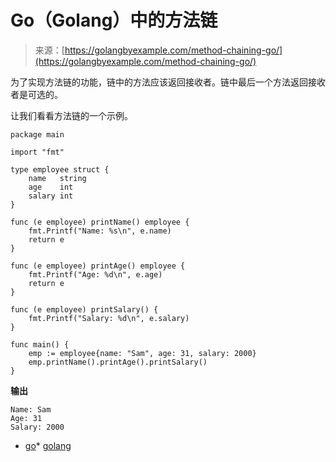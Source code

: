 <!--yml

分类：未分类

日期：2024-10-13 06:20:20

-->

# Go（Golang）中的方法链

> 来源：[https://golangbyexample.com/method-chaining-go/](https://golangbyexample.com/method-chaining-go/)

为了实现方法链的功能，链中的方法应该返回接收者。链中最后一个方法返回接收者是可选的。

让我们看看方法链的一个示例。

```
package main

import "fmt"

type employee struct {
	name   string
	age    int
	salary int
}

func (e employee) printName() employee {
	fmt.Printf("Name: %s\n", e.name)
	return e
}

func (e employee) printAge() employee {
	fmt.Printf("Age: %d\n", e.age)
	return e
}

func (e employee) printSalary() {
	fmt.Printf("Salary: %d\n", e.salary)
}

func main() {
	emp := employee{name: "Sam", age: 31, salary: 2000}
	emp.printName().printAge().printSalary()
}
```

**输出**

```
Name: Sam
Age: 31
Salary: 2000
```

+   [go](https://golangbyexample.com/tag/go/)*   [golang](https://golangbyexample.com/tag/golang/)
